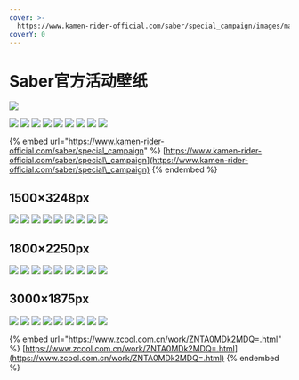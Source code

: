 ```yaml
---
cover: >-
  https://www.kamen-rider-official.com/saber/special_campaign/images/material/hero/hero-pc.jpg
coverY: 0
---
```


# Saber官方活动壁纸

![](https://www.kamen-rider-official.com/saber/special\_campaign/images/material/hero/hero-pc.jpg)

![](https://www.kamen-rider-official.com/saber/special\_campaign/images/comingsoon/Kc5rmxXF1-pc.png) ![](https://www.kamen-rider-official.com/saber/special\_campaign/images/comingsoon/P6jem2BY2-pc.png) ![](https://www.kamen-rider-official.com/saber/special\_campaign/images/comingsoon/Q8dUpWX24-pc.png) ![](https://www.kamen-rider-official.com/saber/special\_campaign/images/comingsoon/P6jNiRzZ3-pc.png) ![](https://www.kamen-rider-official.com/saber/special\_campaign/images/comingsoon/Vz6ZLsch5-pc.png) ![](https://www.kamen-rider-official.com/saber/special\_campaign/images/comingsoon/wE8Xefji7-pc.png) ![](https://www.kamen-rider-official.com/saber/special\_campaign/images/comingsoon/w2ZVy6NF6-pc.png) ![](https://www.kamen-rider-official.com/saber/special\_campaign/images/comingsoon/Wi4gZQVd9-pc.png) ![](https://www.kamen-rider-official.com/saber/special\_campaign/images/comingsoon/Z5PeyZQc10-pc.png)

{% embed url="https://www.kamen-rider-official.com/saber/special_campaign" %}
[https://www.kamen-rider-official.com/saber/special\_campaign](https://www.kamen-rider-official.com/saber/special\_campaign)
{% endembed %}

## 1500×3248px

![](https://img.zcool.cn/community/017e20600beb1911013e3991d97f8c.jpg) ![](https://img.zcool.cn/community/016bfd600beb1c11013e399122f085.jpg) ![](https://img.zcool.cn/community/015dd9600beb1d11013f7928905248.jpg) ![](https://img.zcool.cn/community/01bc30600beb1711013f7928152ec3.jpg) ![](https://img.zcool.cn/community/0170af600beb2811013f792880ffd2.jpg) ![](https://img.zcool.cn/community/015ae4600beb2511013f7928bd217f.jpg) ![](https://img.zcool.cn/community/01f9ca600beb2311013e3991da9cbb.jpg) ![](https://img.zcool.cn/community/01ea70600beb2d11013f79287e7609.jpg) ![](https://img.zcool.cn/community/01f661600beb2a11013f7928df8253.jpg)

## 1800×2250px

![](https://img.zcool.cn/community/0194fe600adf1011013f792875297e.jpg) ![](https://img.zcool.cn/community/0150d2600adf1c11013e39918ea936.jpg) ![](https://img.zcool.cn/community/0168e2600ad3cf11013f7928f29e0f.jpg) ![](https://img.zcool.cn/community/01e397600ad3c311013e399166036a.jpg) ![](https://img.zcool.cn/community/01122b600adf1a11013f79287ab762.jpg) ![](https://img.zcool.cn/community/01c841600ad3d911013f79281edada.jpg) ![](https://img.zcool.cn/community/016b53600ad3d611013e399181cbc0.jpg) ![](https://img.zcool.cn/community/01b2b9600ad3e011013e3991a9ac13.jpg) ![](https://img.zcool.cn/community/01696a600ad40911013f7928928d9a.jpg)

## 3000×1875px

![](https://img.zcool.cn/community/011e98600ac50c11013e39914e2e05.jpg) ![](https://img.zcool.cn/community/0179d1600ac51311013e39911ba109.jpg) ![](https://img.zcool.cn/community/01cae3600ac51511013e3991d9d782.jpg) ![](https://img.zcool.cn/community/01bd54600ac51511013f7928b60ad0.jpg) ![](https://img.zcool.cn/community/0109c1600ac51611013e39917382f7.jpg) ![](https://img.zcool.cn/community/013df0600ac52011013e399138d8f4.jpg) ![](https://img.zcool.cn/community/01d1d4600ac52311013f79285527c5.jpg) ![](https://img.zcool.cn/community/01dd8a600ac52a11013f79285a5d70.jpg) ![](https://img.zcool.cn/community/0165f2600ac52911013e399199fa6b.jpg)

{% embed url="https://www.zcool.com.cn/work/ZNTA0MDk2MDQ=.html" %}
[https://www.zcool.com.cn/work/ZNTA0MDk2MDQ=.html](https://www.zcool.com.cn/work/ZNTA0MDk2MDQ=.html)
{% endembed %}
